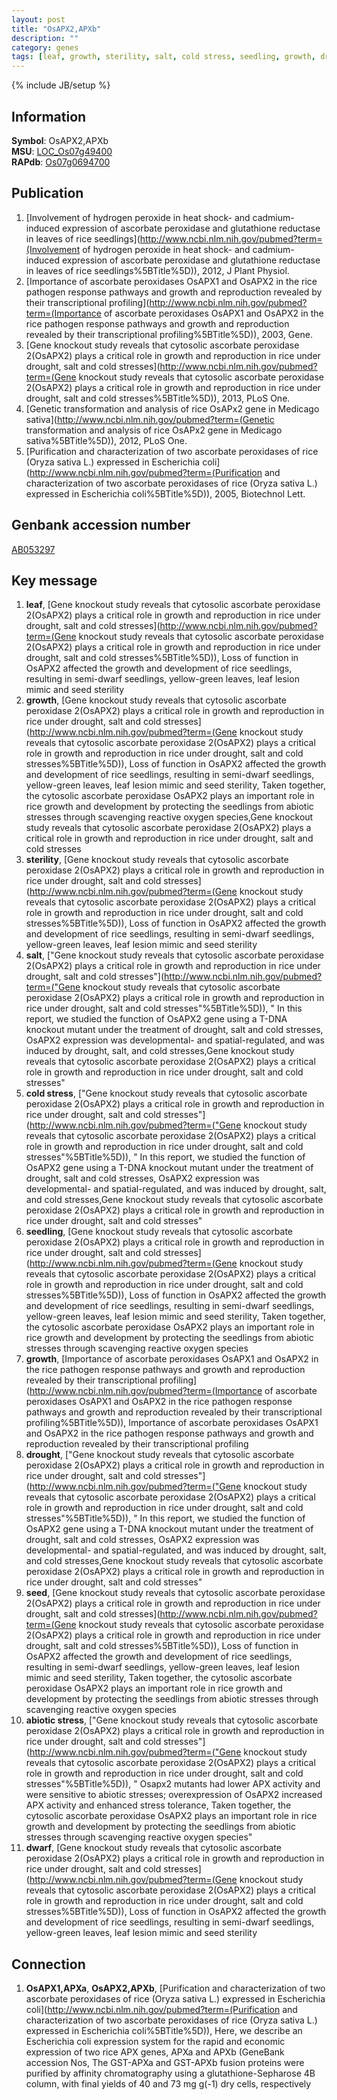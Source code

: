 ```yaml
---
layout: post
title: "OsAPX2,APXb"
description: ""
category: genes
tags: [leaf, growth, sterility, salt, cold stress, seedling, growth, drought, seed, abiotic stress, dwarf]
---
```

{% include JB/setup %}

## Information
__Symbol__: OsAPX2,APXb  
__MSU__: [LOC_Os07g49400](http://rice.plantbiology.msu.edu/cgi-bin/ORF_infopage.cgi?orf=LOC_Os07g49400)  
__RAPdb__: [Os07g0694700](http://rapdb.dna.affrc.go.jp/viewer/gbrowse_details/irgsp1?name=Os07g0694700)  

## Publication
1. [Involvement of hydrogen peroxide in heat shock- and cadmium-induced expression of ascorbate peroxidase and glutathione reductase in leaves of rice seedlings](http://www.ncbi.nlm.nih.gov/pubmed?term=(Involvement of hydrogen peroxide in heat shock- and cadmium-induced expression of ascorbate peroxidase and glutathione reductase in leaves of rice seedlings%5BTitle%5D)), 2012, J Plant Physiol.
2. [Importance of ascorbate peroxidases OsAPX1 and OsAPX2 in the rice pathogen response pathways and growth and reproduction revealed by their transcriptional profiling](http://www.ncbi.nlm.nih.gov/pubmed?term=(Importance of ascorbate peroxidases OsAPX1 and OsAPX2 in the rice pathogen response pathways and growth and reproduction revealed by their transcriptional profiling%5BTitle%5D)), 2003, Gene.
3. [Gene knockout study reveals that cytosolic ascorbate peroxidase 2(OsAPX2) plays a critical role in growth and reproduction in rice under drought, salt and cold stresses](http://www.ncbi.nlm.nih.gov/pubmed?term=(Gene knockout study reveals that cytosolic ascorbate peroxidase 2(OsAPX2) plays a critical role in growth and reproduction in rice under drought, salt and cold stresses%5BTitle%5D)), 2013, PLoS One.
4. [Genetic transformation and analysis of rice OsAPx2 gene in Medicago sativa](http://www.ncbi.nlm.nih.gov/pubmed?term=(Genetic transformation and analysis of rice OsAPx2 gene in Medicago sativa%5BTitle%5D)), 2012, PLoS One.
5. [Purification and characterization of two ascorbate peroxidases of rice (Oryza sativa L.) expressed in Escherichia coli](http://www.ncbi.nlm.nih.gov/pubmed?term=(Purification and characterization of two ascorbate peroxidases of rice (Oryza sativa L.) expressed in Escherichia coli%5BTitle%5D)), 2005, Biotechnol Lett.

## Genbank accession number
[AB053297](http://www.ncbi.nlm.nih.gov/nuccore/AB053297)

## Key message
1. __leaf__, [Gene knockout study reveals that cytosolic ascorbate peroxidase 2(OsAPX2) plays a critical role in growth and reproduction in rice under drought, salt and cold stresses](http://www.ncbi.nlm.nih.gov/pubmed?term=(Gene knockout study reveals that cytosolic ascorbate peroxidase 2(OsAPX2) plays a critical role in growth and reproduction in rice under drought, salt and cold stresses%5BTitle%5D)),  Loss of function in OsAPX2 affected the growth and development of rice seedlings, resulting in semi-dwarf seedlings, yellow-green leaves, leaf lesion mimic and seed sterility
2. __growth__, [Gene knockout study reveals that cytosolic ascorbate peroxidase 2(OsAPX2) plays a critical role in growth and reproduction in rice under drought, salt and cold stresses](http://www.ncbi.nlm.nih.gov/pubmed?term=(Gene knockout study reveals that cytosolic ascorbate peroxidase 2(OsAPX2) plays a critical role in growth and reproduction in rice under drought, salt and cold stresses%5BTitle%5D)),  Loss of function in OsAPX2 affected the growth and development of rice seedlings, resulting in semi-dwarf seedlings, yellow-green leaves, leaf lesion mimic and seed sterility, Taken together, the cytosolic ascorbate peroxidase OsAPX2 plays an important role in rice growth and development by protecting the seedlings from abiotic stresses through scavenging reactive oxygen species,Gene knockout study reveals that cytosolic ascorbate peroxidase 2(OsAPX2) plays a critical role in growth and reproduction in rice under drought, salt and cold stresses
3. __sterility__, [Gene knockout study reveals that cytosolic ascorbate peroxidase 2(OsAPX2) plays a critical role in growth and reproduction in rice under drought, salt and cold stresses](http://www.ncbi.nlm.nih.gov/pubmed?term=(Gene knockout study reveals that cytosolic ascorbate peroxidase 2(OsAPX2) plays a critical role in growth and reproduction in rice under drought, salt and cold stresses%5BTitle%5D)),  Loss of function in OsAPX2 affected the growth and development of rice seedlings, resulting in semi-dwarf seedlings, yellow-green leaves, leaf lesion mimic and seed sterility
4. __salt__, ["Gene knockout study reveals that cytosolic ascorbate peroxidase 2(OsAPX2) plays a critical role in growth and reproduction in rice under drought, salt and cold stresses"](http://www.ncbi.nlm.nih.gov/pubmed?term=("Gene knockout study reveals that cytosolic ascorbate peroxidase 2(OsAPX2) plays a critical role in growth and reproduction in rice under drought, salt and cold stresses"%5BTitle%5D)), " In this report, we studied the function of OsAPX2 gene using a T-DNA knockout mutant under the treatment of drought, salt and cold stresses, OsAPX2 expression was developmental- and spatial-regulated, and was induced by drought, salt, and cold stresses,Gene knockout study reveals that cytosolic ascorbate peroxidase 2(OsAPX2) plays a critical role in growth and reproduction in rice under drought, salt and cold stresses"
5. __cold stress__, ["Gene knockout study reveals that cytosolic ascorbate peroxidase 2(OsAPX2) plays a critical role in growth and reproduction in rice under drought, salt and cold stresses"](http://www.ncbi.nlm.nih.gov/pubmed?term=("Gene knockout study reveals that cytosolic ascorbate peroxidase 2(OsAPX2) plays a critical role in growth and reproduction in rice under drought, salt and cold stresses"%5BTitle%5D)), " In this report, we studied the function of OsAPX2 gene using a T-DNA knockout mutant under the treatment of drought, salt and cold stresses, OsAPX2 expression was developmental- and spatial-regulated, and was induced by drought, salt, and cold stresses,Gene knockout study reveals that cytosolic ascorbate peroxidase 2(OsAPX2) plays a critical role in growth and reproduction in rice under drought, salt and cold stresses"
6. __seedling__, [Gene knockout study reveals that cytosolic ascorbate peroxidase 2(OsAPX2) plays a critical role in growth and reproduction in rice under drought, salt and cold stresses](http://www.ncbi.nlm.nih.gov/pubmed?term=(Gene knockout study reveals that cytosolic ascorbate peroxidase 2(OsAPX2) plays a critical role in growth and reproduction in rice under drought, salt and cold stresses%5BTitle%5D)),  Loss of function in OsAPX2 affected the growth and development of rice seedlings, resulting in semi-dwarf seedlings, yellow-green leaves, leaf lesion mimic and seed sterility, Taken together, the cytosolic ascorbate peroxidase OsAPX2 plays an important role in rice growth and development by protecting the seedlings from abiotic stresses through scavenging reactive oxygen species
7. __growth__, [Importance of ascorbate peroxidases OsAPX1 and OsAPX2 in the rice pathogen response pathways and growth and reproduction revealed by their transcriptional profiling](http://www.ncbi.nlm.nih.gov/pubmed?term=(Importance of ascorbate peroxidases OsAPX1 and OsAPX2 in the rice pathogen response pathways and growth and reproduction revealed by their transcriptional profiling%5BTitle%5D)), Importance of ascorbate peroxidases OsAPX1 and OsAPX2 in the rice pathogen response pathways and growth and reproduction revealed by their transcriptional profiling
8. __drought__, ["Gene knockout study reveals that cytosolic ascorbate peroxidase 2(OsAPX2) plays a critical role in growth and reproduction in rice under drought, salt and cold stresses"](http://www.ncbi.nlm.nih.gov/pubmed?term=("Gene knockout study reveals that cytosolic ascorbate peroxidase 2(OsAPX2) plays a critical role in growth and reproduction in rice under drought, salt and cold stresses"%5BTitle%5D)), " In this report, we studied the function of OsAPX2 gene using a T-DNA knockout mutant under the treatment of drought, salt and cold stresses, OsAPX2 expression was developmental- and spatial-regulated, and was induced by drought, salt, and cold stresses,Gene knockout study reveals that cytosolic ascorbate peroxidase 2(OsAPX2) plays a critical role in growth and reproduction in rice under drought, salt and cold stresses"
9. __seed__, [Gene knockout study reveals that cytosolic ascorbate peroxidase 2(OsAPX2) plays a critical role in growth and reproduction in rice under drought, salt and cold stresses](http://www.ncbi.nlm.nih.gov/pubmed?term=(Gene knockout study reveals that cytosolic ascorbate peroxidase 2(OsAPX2) plays a critical role in growth and reproduction in rice under drought, salt and cold stresses%5BTitle%5D)),  Loss of function in OsAPX2 affected the growth and development of rice seedlings, resulting in semi-dwarf seedlings, yellow-green leaves, leaf lesion mimic and seed sterility, Taken together, the cytosolic ascorbate peroxidase OsAPX2 plays an important role in rice growth and development by protecting the seedlings from abiotic stresses through scavenging reactive oxygen species
10. __abiotic stress__, ["Gene knockout study reveals that cytosolic ascorbate peroxidase 2(OsAPX2) plays a critical role in growth and reproduction in rice under drought, salt and cold stresses"](http://www.ncbi.nlm.nih.gov/pubmed?term=("Gene knockout study reveals that cytosolic ascorbate peroxidase 2(OsAPX2) plays a critical role in growth and reproduction in rice under drought, salt and cold stresses"%5BTitle%5D)), " Osapx2 mutants had lower APX activity and were sensitive to abiotic stresses; overexpression of OsAPX2 increased APX activity and enhanced stress tolerance, Taken together, the cytosolic ascorbate peroxidase OsAPX2 plays an important role in rice growth and development by protecting the seedlings from abiotic stresses through scavenging reactive oxygen species"
11. __dwarf__, [Gene knockout study reveals that cytosolic ascorbate peroxidase 2(OsAPX2) plays a critical role in growth and reproduction in rice under drought, salt and cold stresses](http://www.ncbi.nlm.nih.gov/pubmed?term=(Gene knockout study reveals that cytosolic ascorbate peroxidase 2(OsAPX2) plays a critical role in growth and reproduction in rice under drought, salt and cold stresses%5BTitle%5D)),  Loss of function in OsAPX2 affected the growth and development of rice seedlings, resulting in semi-dwarf seedlings, yellow-green leaves, leaf lesion mimic and seed sterility

## Connection
1. __OsAPX1,APXa__, __OsAPX2,APXb__, [Purification and characterization of two ascorbate peroxidases of rice (Oryza sativa L.) expressed in Escherichia coli](http://www.ncbi.nlm.nih.gov/pubmed?term=(Purification and characterization of two ascorbate peroxidases of rice (Oryza sativa L.) expressed in Escherichia coli%5BTitle%5D)),  Here, we describe an Escherichia coli expression system for the rapid and economic expression of two rice APX genes, APXa and APXb (GeneBank accession Nos, The GST-APXa and GST-APXb fusion proteins were purified by affinity chromatography using a glutathione-Sepharose 4B column, with final yields of 40 and 73 mg g(-1) dry cells, respectively


